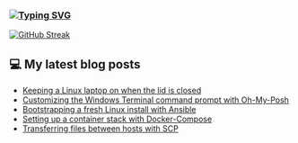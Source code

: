 ### [![Typing SVG](https://readme-typing-svg.herokuapp.com/?lines=Hello+World.+👋)](https://git.io/typing-svg)

[![GitHub Streak](https://github-readme-streak-stats.herokuapp.com/?user=fullmetalbrackets&background=08083a&dates=b3e4ff&currStreakNum=fe10bf&sideNums=f986de&stroke=fe10bf&ring=ff8f1f&sideLabels=ff8f1f&fire=fcf645&currStreakLabel=fcf645&hide_border=true)](https://git.io/streak-stats)

## 💻 My latest blog posts
<!-- BLOG-POST-LIST:START -->
- [Keeping a Linux laptop on when the lid is closed](https://arieldiaz.codes/blog/keeping-a-linux-laptop-on-with-the-lid-closed/)
- [Customizing the Windows Terminal command prompt with Oh-My-Posh](https://arieldiaz.codes/blog/customizing-windows-terminal-with-ohmyposh/)
- [Bootstrapping a fresh Linux install with Ansible](https://arieldiaz.codes/blog/bootstrapping-fresh-install-with-ansible/)
- [Setting up a container stack with Docker-Compose](https://arieldiaz.codes/blog/setting-up-a-container-stack-with-docker-compose/)
- [Transferring files between hosts with SCP](https://arieldiaz.codes/blog/transferring-files-between-hosts-with-scp/)
<!-- BLOG-POST-LIST:END -->
